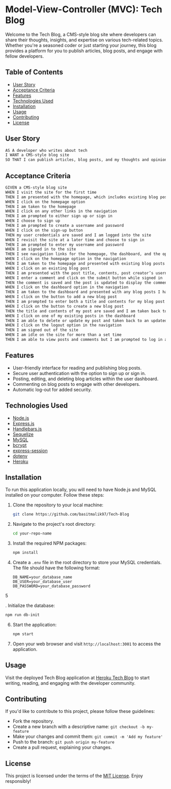 # Model-View-Controller (MVC): Tech Blog

Welcome to the Tech Blog, a CMS-style blog site where developers can share their thoughts, insights, and expertise on various tech-related topics. Whether you're a seasoned coder or just starting your journey, this blog provides a platform for you to publish articles, blog posts, and engage with fellow developers.

## Table of Contents

- [User Story](#user-story)
- [Acceptance Criteria](#acceptance-criteria)
- [Features](#features)
- [Technologies Used](#technologies-used)
- [Installation](#installation)
- [Usage](#usage)
- [Contributing](#contributing)
- [License](#license)

## User Story

```md
AS A developer who writes about tech
I WANT a CMS-style blog site
SO THAT I can publish articles, blog posts, and my thoughts and opinions
```

## Acceptance Criteria

```md
GIVEN a CMS-style blog site
WHEN I visit the site for the first time
THEN I am presented with the homepage, which includes existing blog posts if any have been posted; navigation links for the homepage and the dashboard; and the option to log in
WHEN I click on the homepage option
THEN I am taken to the homepage
WHEN I click on any other links in the navigation
THEN I am prompted to either sign up or sign in
WHEN I choose to sign up
THEN I am prompted to create a username and password
WHEN I click on the sign-up button
THEN my user credentials are saved and I am logged into the site
WHEN I revisit the site at a later time and choose to sign in
THEN I am prompted to enter my username and password
WHEN I am signed in to the site
THEN I see navigation links for the homepage, the dashboard, and the option to log out
WHEN I click on the homepage option in the navigation
THEN I am taken to the homepage and presented with existing blog posts that include the post title and the date created
WHEN I click on an existing blog post
THEN I am presented with the post title, contents, post creator’s username, and date created for that post and have the option to leave a comment
WHEN I enter a comment and click on the submit button while signed in
THEN the comment is saved and the post is updated to display the comment, the comment creator’s username, and the date created
WHEN I click on the dashboard option in the navigation
THEN I am taken to the dashboard and presented with any blog posts I have already created and the option to add a new blog post
WHEN I click on the button to add a new blog post
THEN I am prompted to enter both a title and contents for my blog post
WHEN I click on the button to create a new blog post
THEN the title and contents of my post are saved and I am taken back to an updated dashboard with my new blog post
WHEN I click on one of my existing posts in the dashboard
THEN I am able to delete or update my post and taken back to an updated dashboard
WHEN I click on the logout option in the navigation
THEN I am signed out of the site
WHEN I am idle on the site for more than a set time
THEN I am able to view posts and comments but I am prompted to log in again before I can add, update, or delete posts
```

## Features

- User-friendly interface for reading and publishing blog posts.
- Secure user authentication with the option to sign up or sign in.
- Posting, editing, and deleting blog articles within the user dashboard.
- Commenting on blog posts to engage with other developers.
- Automatic log-out for added security.

## Technologies Used

- [Node.js](https://nodejs.org/)
- [Express.js](https://expressjs.com/)
- [Handlebars.js](https://handlebarsjs.com/)
- [Sequelize](https://sequelize.org/)
- [MySQL](https://www.mysql.com/)
- [bcrypt](https://www.npmjs.com/package/bcrypt)
- [express-session](https://www.npmjs.com/package/express-session)
- [dotenv](https://www.npmjs.com/package/dotenv)
- [Heroku](https://www.heroku.com/)

## Installation

To run this application locally, you will need to have Node.js and MySQL installed on your computer. Follow these steps:

1. Clone the repository to your local machine:

   ```bash
   git clone https://github.com/basitmalik97/Tech-Blog
   ```

2. Navigate to the project's root directory:

   ```bash
   cd your-repo-name
   ```

3. Install the required NPM packages:

   ```bash
   npm install
   ```

4. Create a `.env` file in the root directory to store your MySQL credentials. The file should have the following format:

   ```env
   DB_NAME=your_database_name
   DB_USER=your_database_user
   DB_PASSWORD=your_database_password
   ```

5

. Initialize the database:

   ```bash
   npm run db-init
   ```

6. Start the application:

   ```bash
   npm start
   ```

7. Open your web browser and visit `http://localhost:3001` to access the application.

## Usage

Visit the deployed Tech Blog application at [Heroku Tech Blog](https://your-heroku-app-url) to start writing, reading, and engaging with the developer community.

## Contributing

If you'd like to contribute to this project, please follow these guidelines:

- Fork the repository.
- Create a new branch with a descriptive name: `git checkout -b my-feature`
- Make your changes and commit them: `git commit -m 'Add my feature'`
- Push to the branch: `git push origin my-feature`
- Create a pull request, explaining your changes.

## License

This project is licensed under the terms of the [MIT License](LICENSE). Enjoy responsibly!